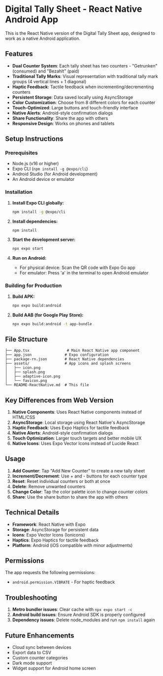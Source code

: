 # Digital Tally Sheet - React Native Android App

This is the React Native version of the Digital Tally Sheet app, designed to work as a native Android application.

## Features

- **Dual Counter System**: Each tally sheet has two counters - "Getrunken" (consumed) and "Bezahlt" (paid)
- **Traditional Tally Marks**: Visual representation with traditional tally mark groups (4 vertical lines + 1 diagonal)
- **Haptic Feedback**: Tactile feedback when incrementing/decrementing counters
- **Persistent Storage**: Data saved locally using AsyncStorage
- **Color Customization**: Choose from 8 different colors for each counter
- **Touch-Optimized**: Large buttons and touch-friendly interface
- **Native Alerts**: Android-style confirmation dialogs
- **Share Functionality**: Share the app with others
- **Responsive Design**: Works on phones and tablets

## Setup Instructions

### Prerequisites
- Node.js (v16 or higher)
- Expo CLI (`npm install -g @expo/cli`)
- Android Studio (for Android development)
- An Android device or emulator

### Installation

1. **Install Expo CLI globally:**
   ```bash
   npm install -g @expo/cli
   ```

2. **Install dependencies:**
   ```bash
   npm install
   ```

3. **Start the development server:**
   ```bash
   npx expo start
   ```

4. **Run on Android:**
   - For physical device: Scan the QR code with Expo Go app
   - For emulator: Press 'a' in the terminal to open Android emulator

### Building for Production

1. **Build APK:**
   ```bash
   npx expo build:android
   ```

2. **Build AAB (for Google Play Store):**
   ```bash
   npx expo build:android -t app-bundle
   ```

## File Structure

```
├── App.tsx                 # Main React Native app component
├── app.json               # Expo configuration
├── package-rn.json        # React Native dependencies
├── assets/                # App icons and splash screens
│   ├── icon.png
│   ├── splash.png
│   ├── adaptive-icon.png
│   └── favicon.png
└── README-ReactNative.md  # This file
```

## Key Differences from Web Version

1. **Native Components**: Uses React Native components instead of HTML/CSS
2. **AsyncStorage**: Local storage using React Native's AsyncStorage
3. **Haptic Feedback**: Uses Expo Haptics for tactile feedback
4. **Native Alerts**: Android-style confirmation dialogs
5. **Touch Optimization**: Larger touch targets and better mobile UX
6. **Native Icons**: Uses Expo Vector Icons instead of Lucide React

## Usage

1. **Add Counter**: Tap "Add New Counter" to create a new tally sheet
2. **Increment/Decrement**: Use + and - buttons for each counter type
3. **Reset**: Reset individual counters or both at once
4. **Delete**: Remove unwanted counters
5. **Change Color**: Tap the color palette icon to change counter colors
6. **Share**: Use the share button to share the app with others

## Technical Details

- **Framework**: React Native with Expo
- **Storage**: AsyncStorage for persistent data
- **Icons**: Expo Vector Icons (Ionicons)
- **Haptics**: Expo Haptics for tactile feedback
- **Platform**: Android (iOS compatible with minor adjustments)

## Permissions

The app requests the following permissions:
- `android.permission.VIBRATE` - For haptic feedback

## Troubleshooting

1. **Metro bundler issues**: Clear cache with `npx expo start -c`
2. **Android build issues**: Ensure Android SDK is properly configured
3. **Dependency issues**: Delete node_modules and run `npm install` again

## Future Enhancements

- Cloud sync between devices
- Export data to CSV
- Custom counter categories
- Dark mode support
- Widget support for Android home screen